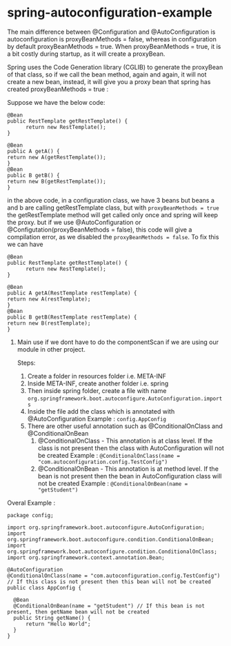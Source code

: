 # spring-autoconfiguration-example

The main difference between @Configuration and @AutoConfiguration is autoconfiguration is proxyBeanMethods = false, whereas in configuration by default proxyBeanMethods = true. When proxyBeanMethods = true, it is a bit costly during startup, as it will create a proxyBean.


Spring uses the Code Generation library (CGLIB) to generate the proxyBean of that class, so if we call the bean method, again and again, it will not create a new bean, instead, it will give you a proxy bean that spring has created
proxyBeanMethods = true :

Suppose we have the below code:

```
@Bean
public RestTemplate getRestTemplate() {
      return new RestTemplate();
}

@Bean
public A getA() {
return new A(getRestTemplate());
}
@Bean
public B getB() {
return new B(getRestTemplate());
}
```
in the above code, in a configuration class, we have 3 beans but beans a and b are calling getRestTemplate class, but with ``` proxyBeanMethods = true ``` the getRestTemplate method will get called only once and spring will keep the proxy.
but if we use @AutoConfiguration or @Configutation(proxyBeanMethods = false), this code will give a compilation error, as we disabled the ``` proxyBeanMethods = false ```. To fix this we can have

```
@Bean
public RestTemplate getRestTemplate() {
      return new RestTemplate();
}

@Bean
public A getA(RestTemplate restTemplate) {
return new A(restTemplate);
}
@Bean
public B getB(RestTemplate restTemplate) {
return new B(restTemplate);
}

```

1. Main use if we dont have to do the componentScan if we are using our module in other project.

   Steps:
   1. Create a folder in resources folder i.e. META-INF
   2. Inside META-INF, create another folder i.e. spring
   3. Then inside spring folder, create a file with name `org.springframework.boot.autoconfigure.AutoConfiguration.imports`
   4. Inside the file add the class which is annotated with @AutoConfiguration
      Example :
      `config.AppConfig`
   5. There are other useful annotation such as @ConditionalOnClass and @ConditionalOnBean
        1. @ConditionalOnClass - This annotation is at class level. If the class is not present then the class with AutoConfiguration will not be created
           Example : `@ConditionalOnClass(name = "com.autoconfiguration.config.TestConfig")`
        3. @ConditionalOnBean - This annotation is at method level. If the bean is not present then the bean in AutoConfiguration class will not be created
           Example : `@ConditionalOnBean(name = "getStudent")`


  Overal Example : 

  ```
  package config;

import org.springframework.boot.autoconfigure.AutoConfiguration;
import org.springframework.boot.autoconfigure.condition.ConditionalOnBean;
import org.springframework.boot.autoconfigure.condition.ConditionalOnClass;
import org.springframework.context.annotation.Bean;

@AutoConfiguration
@ConditionalOnClass(name = "com.autoconfiguration.config.TestConfig")
// If this class is not present then this bean will not be created
public class AppConfig {

    @Bean
    @ConditionalOnBean(name = "getStudent") // If this bean is not present, then getName bean will not be created
    public String getName() {
        return "Hello World";
    }
}
  ```
